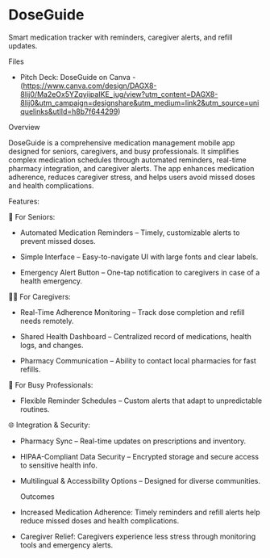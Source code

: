 # DoseGuide
Smart medication tracker with reminders, caregiver alerts, and refill updates.

Files

*  Pitch Deck:   DoseGuide on Canva - (https://www.canva.com/design/DAGX8-8Iij0/Ma2eOx5YZqyijpaIKE_jug/view?utm_content=DAGX8-8Iij0&utm_campaign=designshare&utm_medium=link2&utm_source=uniquelinks&utlId=h8b7f644299)

Overview

DoseGuide is a comprehensive medication management mobile app designed for seniors, caregivers, and busy professionals. 
It simplifies complex medication schedules through automated reminders, real-time pharmacy integration, and caregiver alerts. The app enhances medication adherence, reduces caregiver stress, and helps users avoid missed doses and health complications.

Features: 

👵 For Seniors:

* Automated Medication Reminders – Timely, customizable alerts to prevent missed doses.
  
* Simple Interface – Easy-to-navigate UI with large fonts and clear labels.
  
* Emergency Alert Button – One-tap notification to caregivers in case of a health emergency.

👨‍⚕️ For Caregivers:

* Real-Time Adherence Monitoring – Track dose completion and refill needs remotely.
  
* Shared Health Dashboard – Centralized record of medications, health logs, and changes.
  
* Pharmacy Communication – Ability to contact local pharmacies for fast refills.
  
💼 For Busy Professionals:

* Flexible Reminder Schedules – Custom alerts that adapt to unpredictable routines.

🌐 Integration & Security:

* Pharmacy Sync – Real-time updates on prescriptions and inventory.
  
* HIPAA-Compliant Data Security – Encrypted storage and secure access to sensitive health info.
  
* Multilingual & Accessibility Options – Designed for diverse communities.

   Outcomes
*  Increased Medication Adherence: Timely reminders and refill alerts help reduce missed doses and health complications.
  
*  Caregiver Relief: Caregivers experience less stress through monitoring tools and emergency alerts.
